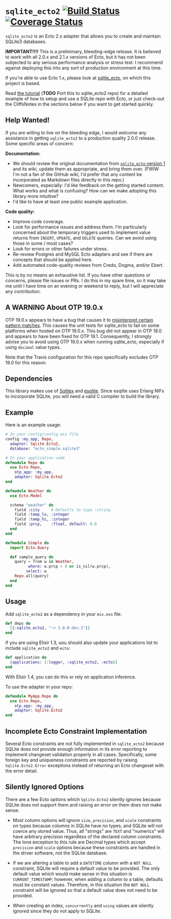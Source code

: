 # `sqlite_ecto2` [![Build Status](https://travis-ci.org/scouten/sqlite_ecto2.svg?branch=master "Build Status")](https://travis-ci.org/scouten/sqlite_ecto2) [![Coverage Status](https://coveralls.io/repos/github/scouten/sqlite_ecto2/badge.svg?branch=master)](https://coveralls.io/github/scouten/sqlite_ecto2?branch=master)

`sqlite_ecto2` is an Ecto 2.x adapter that allows you to create and maintain SQLite3 databases.

**IMPORTANT!!!!** This is a preliminary, bleeding-edge release. It is believed to work with all 2.0.x and 2.1.x versions of Ecto, but it has not been subjected to any serious performance analysis or stress test. I recommend against deploying this into any sort of production environment at this time.

If you're able to use Ecto 1.x, please look at [sqlite_ecto](https://github.com/jazzyb/sqlite_ecto), on which this project is based.

Read [the tutorial](https://github.com/jazzyb/sqlite_ecto/wiki/Basic-Sqlite.Ecto-Tutorial) (**TODO** Port this to sqlite_ecto2 repo) for a detailed example of how to setup and use a SQLite repo with Ecto, or just check-out the CliffsNotes in the sections below if you want to get started quickly.

## Help Wanted!

If you are willing to live on the bleeding edge, I would welcome any assistance in getting `sqlite_ecto2` to a production quality 2.0.0 release. Some specific areas of concern:

**Documentation:**

* We should review the original documentation from [`sqlite_ecto` version 1](https://github.com/jazzyb/sqlite_ecto) and its wiki, update them as appropriate, and bring them over. (FWIW I'm not a fan of the GitHub wiki; I'd prefer that any content be incorporated as Markdown files directly in this repo.)
* Newcomers, especially: I'd like feedback on the getting started content. What works and what is confusing? How can we make adopting this library more intuitive?
* I'd like to have at least one public example application.

**Code quality:**

* Improve code coverage.
* Look for performance issues and address them. I'm particularly concerned about the temporary triggers used to implement value returns from `INSERT`, `UPDATE`, and `DELETE` queries. Can we avoid using those in some / most cases?
* Look for errors or other failures under stress.
* Re-review Postgres and MySQL Ecto adapters and see if there are concepts that should be applied here.
* Add automated code-quality reviews from Credo, Dogma, and/or Ebert.

This is by no means an exhaustive list. If you have other questions or concerns, please file issues or PRs. I do this in my spare time, so it may take me until I have time on an evening or weekend to reply, but I will appreciate any contribution.


## A WARNING About OTP 19.0.x

OTP 19.0.x appears to have a bug that causes it to [misinterpret certain pattern matches](https://github.com/elixir-lang/elixir/issues/5586). This causes the unit tests for sqlite_ecto to fail on some platforms when hosted on OTP 19.0.x. This bug did not appear in OTP 18.0 and appears to have been fixed for OTP 19.1. Consequently, I strongly advise you to avoid using OTP 19.0.x when running sqlite_ecto, especially if using `decimal` value types.

Note that the Travis configuration for this repo specifically excludes OTP 19.0 for this reason.

## Dependencies

This library makes use of [Sqlitex](https://github.com/mmmries/sqlitex) and [esqlite](https://github.com/mmzeeman/esqlite).  Since esqlite uses Erlang NIFs to incorporate SQLite, you will need a valid C compiler to build the library.

## Example

Here is an example usage:

```elixir
# In your config/config.exs file
config :my_app, Repo,
  adapter: Sqlite.Ecto2,
  database: "ecto_simple.sqlite3"

# In your application code
defmodule Repo do
  use Ecto.Repo,
    otp_app: :my_app,
    adapter: Sqlite.Ecto2
end

defmodule Weather do
  use Ecto.Model

  schema "weather" do
    field :city     # Defaults to type :string
    field :temp_lo, :integer
    field :temp_hi, :integer
    field :prcp,    :float, default: 0.0
  end
end

defmodule Simple do
  import Ecto.Query

  def sample_query do
    query = from w in Weather,
          where: w.prcp > 0 or is_nil(w.prcp),
         select: w
    Repo.all(query)
  end
end
```

## Usage

Add `sqlite_ecto2` as a dependency in your `mix.exs` file.

```elixir
def deps do
  [{:sqlite_ecto2, "~> 2.0.0-dev.2"}]
end
```

If you are using Elixir 1.3, uou should also update your applications list to include `sqlite_ecto2` and `ecto`:

```elixir
def application do
  [applications: [:logger, :sqlite_ecto2, :ecto]]
end
```

With Elixir 1.4, you can do this or rely on application inference.

To use the adapter in your repo:

```elixir
defmodule MyApp.Repo do
  use Ecto.Repo,
    otp_app: :my_app,
    adapter: Sqlite.Ecto2
end
```

## Incomplete Ecto Constraint Implementation

Several Ecto constraints are not fully implemented in `sqlite_ecto2` because SQLite does not provide enough information in its error reporting to implement changeset validation properly in all cases. Specifically, some foreign key and uniqueness constraints are reported by raising `Sqlite.Ecto2.Error` exceptions instead of returning an Ecto changeset with the error detail.

## Silently Ignored Options

There are a few Ecto options which `Sqlite.Ecto2` silently ignores because SQLite does not support them and raising an error on them does not make sense:

* Most column options will ignore `size`, `precision`, and `scale` constraints on types because columns in SQLite have no types, and SQLite will not coerce any stored value. Thus, all "strings" are `TEXT` and "numerics" will have arbitrary precision regardless of the declared column constraints. The lone exception to this rule are Decimal types which accept `precision` and `scale` options because these constraints are handled in the driver software, not the SQLite database.

* If we are altering a table to add a `DATETIME` column with a `NOT NULL` constraint, SQLite will require a default value to be provided. The only default value which would make sense in this situation is `CURRENT_TIMESTAMP`; however, when adding a column to a table, defaults must be constant values. Therefore, in this situation the `NOT NULL` constraint will be ignored so that a default value does not need to be provided.

* When creating an index, `concurrently` and `using` values are silently ignored since they do not apply to SQLite.
